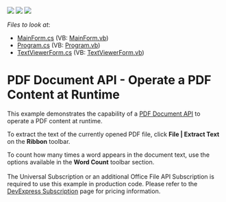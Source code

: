 <!-- default badges list -->
![](https://img.shields.io/endpoint?url=https://codecentral.devexpress.com/api/v1/VersionRange/128595621/17.1.3%2B)
[![](https://img.shields.io/badge/Open_in_DevExpress_Support_Center-FF7200?style=flat-square&logo=DevExpress&logoColor=white)](https://supportcenter.devexpress.com/ticket/details/E5025)
[![](https://img.shields.io/badge/📖_How_to_use_DevExpress_Examples-e9f6fc?style=flat-square)](https://docs.devexpress.com/GeneralInformation/403183)
<!-- default badges end -->
<!-- default file list -->
*Files to look at*:

* [MainForm.cs](./CS/WindowsFormsApplication1/MainForm.cs) (VB: [MainForm.vb](./VB/WindowsFormsApplication1/MainForm.vb))
* [Program.cs](./CS/WindowsFormsApplication1/Program.cs) (VB: [Program.vb](./VB/WindowsFormsApplication1/Program.vb))
* [TextViewerForm.cs](./CS/WindowsFormsApplication1/TextViewerForm.cs) (VB: [TextViewerForm.vb](./VB/WindowsFormsApplication1/TextViewerForm.vb))
<!-- default file list end -->
# PDF Document API - Operate a PDF Content at Runtime


<p>This example demonstrates the capability of a <a href="https://docs.devexpress.com/OfficeFileAPI/16491/pdf-document-api"><u>PDF Document API</u></a> to operate a PDF content at runtime.</p>
<p>To extract the text of the currently opened PDF file, click <strong>File | Extract Text</strong> on the <strong>Ribbon</strong> toolbar.</p>
<p>To count how many times a word appears in the document text, use the options available in the <strong>Word Count</strong> toolbar section.<br><br>The Universal Subscription or an additional Office File API Subscription is required to use this example in production code. Please refer to the <a href="https://www.devexpress.com/Subscriptions/">DevExpress Subscription</a> page for pricing information.</p>

<br/>


